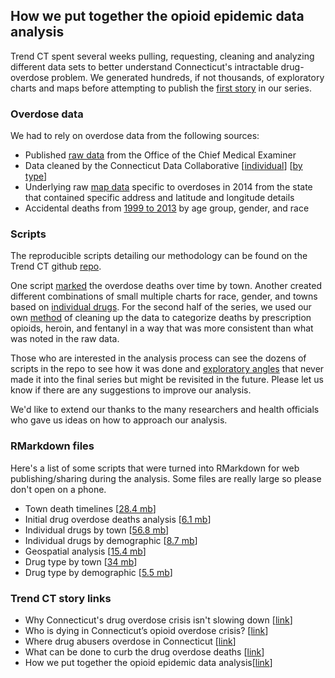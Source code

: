 ## How we put together the opioid epidemic data analysis
Trend CT spent several weeks pulling, requesting, cleaning and analyzing different data sets to better understand Connecticut's intractable drug-overdose problem. We generated hundreds, if not thousands, of exploratory charts and maps before attempting to publish the [first story](http://overdose.trendct.org/story/main/) in our series.

### Overdose data
We had to rely on overdose data from the following sources:

* Published [raw data](https://data.ct.gov/Health-and-Human-Services/Accidental-Drug-Related-Deaths-January-2012-Sept-2/rybz-nyjw) from the Office of the Chief Medical Examiner
* Data cleaned by the Connecticut Data Collaborative [[individual](http://data.ctdata.org/dataset/accidental-drug-related-deaths-by-individual-drugs-detected)] [[by type](http://data.ctdata.org/dataset/accidental-drug-related-deaths-by-drug-type)]
* Underlying raw [map data](https://github.com/trendct/ct_opioid_epidemic/blob/master/data/raw_data_2014.csv) specific to overdoses in 2014 from the state that contained specific address and latitude and longitude details
* Accidental deaths from [1999 to 2013](https://github.com/trendct/ct_opioid_epidemic/blob/master/data/deaths_in_ct_since_1999.csv) by age group, gender, and race

### Scripts
The reproducible scripts detailing our methodology can be found on the Trend CT github [repo](https://github.com/trendct/ct_opioid_epidemic).

One script [marked](https://github.com/trendct/ct_opioid_epidemic/blob/master/calendar_town.R) the overdose deaths over time by town. Another created different combinations of small multiple charts for race, gender, and towns based on [individual drugs](https://github.com/trendct/ct_opioid_epidemic/blob/master/ind_drug.R). For the second half of the series, we used our own [method](https://github.com/trendct/ct_opioid_epidemic/blob/master/prepping_data.R) of cleaning up the data to categorize deaths by prescription opioids, heroin, and fentanyl in a way that was more consistent than what was noted in the raw data.

Those who are interested in the analysis process can see the dozens of scripts in the repo to see how it was done and [exploratory angles](https://github.com/trendct/ct_opioid_epidemic/blob/master/geospatial_analysis.R) that never made it into the final series but might be revisited in the future. Please let us know if there are any suggestions to improve our analysis.

We'd like to extend our thanks to the many researchers and health officials who gave us ideas on how to approach our analysis.

### RMarkdown files

Here's a list of some scripts that were turned into RMarkdown for web publishing/sharing during the analysis. Some files are really large so please don't open on a phone.

* Town death timelines [[28.4 mb](http://overdose.trendct.org/analysis/town_timelines.html)]
* Initial drug overdose deaths analysis [[6.1 mb](http://overdose.trendct.org/analysis/initial_analysis.html)]
* Individual drugs by town [[56.8 mb](http://overdose.trendct.org/analysis/ind_drug_towns.html)]
* Individual drugs by demographic [[8.7 mb](http://overdose.trendct.org/analysis/ind_drug_demo.html)]
* Geospatial analysis [[15.4 mb](http://overdose.trendct.org/analysis/geospatial_analysis.html)]
* Drug type by town [[34 mb](http://overdose.trendct.org/analysis/drug_type_towns.html)]
* Drug type by demographic [[5.5 mb](http://overdose.trendct.org/analysis/drug_type_demo.html)]

### Trend CT story links

* Why Connecticut's drug overdose crisis isn't slowing down [[link](http://overdose.trendct.org/story/main/)]
* Who is dying in Connecticut’s opioid overdose crisis? [[link](http://overdose.trendct.org/story/who)]
* Where drug abusers overdose in Connecticut [[link](http://overdose.trendct.org/story/where)]
* What can be done to curb the drug overdose deaths [[link](http://overdose.trendct.org/story/what)]
* How we put together the opioid epidemic data analysis[[link](http://trendct.org/2016/03/15/how-we-put-together-the-opioid-epidemic-data-analysis/)]
